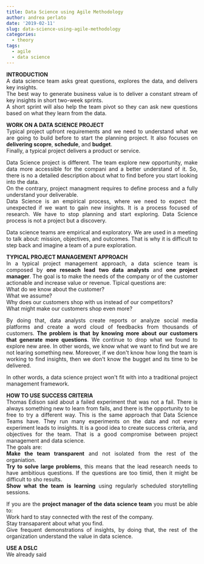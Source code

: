 ```yaml
---
title: Data Science using Agile Methodology
author: andrea perlato
date: '2019-02-11'
slug: data-science-using-agile-methodology
categories:
  - theory
tags:
  - agile
  - data science
---
```


<style>
body {
text-align: justify}
</style>

**INTRODUCTION** </br>
A data science team asks great questions, explores the data, and delivers key insights. </br>
The best way to generate business value is to deliver a constant stream of key insights in short two-week sprints. </br>
A short sprint will also help the team pivot so they can ask new questions based on what they learn from the data. </br>

**WORK ON A DATA SCIENCE PROJECT** </br>
Typical project upfront requirements and we need to understand what we are going to build before to start the planning project. It also focuses on **delivering scopre**, **schedule**, and **budget**. </br> Finally, a typical project delivers a product or service. </br>

Data Science project is different. The team explore new opportunity, make data more accessible for the compani and a better understand of it.
So, there is no a detailed description about what to find before you start looking into the data. </br>
On the contrary, project managment requires to define process and a fully understand your deliverable. </br>
Data Science is an empirical process, where we need to expect the unexpected if we want to gain new insights. It is a process focused of research. We have to stop planning and start exploring. Data Science process is not a project but a discovery. </br>

Data science teams are empirical and exploratory. We are used in a meeting to talk about: mission, objectives, and outcomes. That is why it is difficult to step back and imagine a team of a pure exploration. </br>


**TYPICAL PROJECT MANAGEMENT APPROACH** </br>
In a typical project management approach, a data science team is composed by **one reseach lead** **two data analysts** and **one project manager**. The goal is to make the needs of the company or of the customer actionable and increase value or revenue. Tipical questions are:</br>
What do we know about the customer? </br>
What we assume? </br>
Why does our customers shop with us instead of our competitors? </br>
What might make our customers shop even more? </br>

By doing that, data analysts create reports or analyze social media platforms and create a word cloud of feedbacks from thousands of customers.
**The problem is that by knowing more about our customers that generate more questions**. We continue to drop what we found to explore new aree.
In other words, we know what we want to find but we are not learing something new.
Moreover, if we don't know how long the team is working to find insights, then we don't know the bugget and its time to be delivered.

In other words, a data science project won't fit with into a traditional project management framework. </br>


**HOW TO USE SUCCESS CRITERIA** </br>
Thomas Edison said about a failed experiment that was not a fail. There is always something new to learn from fails, and there is the opportunity to be free to try a different way. This is the same approach that Data Science Teams have. They run many experiments on the data and not every experiment leads to insights.
It is a good idea to create success criteria, and objectives for the team. That is a good compromise between project management and data science. </br>
The goals are: </br>
**Make the team transparent** and not isolated from the rest of the organiation. </br>
**Try to solve large problems**, this means that the lead research needs to have ambitious questions. If the questions are too timid, then it might be difficult to sho results. </br>
**Show what the team is learning** using regularly scheduled storytelling sessions. </br>

If you are the **project manager of the data science team** you must be able to: </br>
Work hard to stay connected with the rest of the company. </br>
Stay transaparent about what you find. </br>
Give frequent demonstrations of insights, by doing that, the rest of the organization understand the value in data science. </br>


**USE A DSLC** </br>
We already said















































